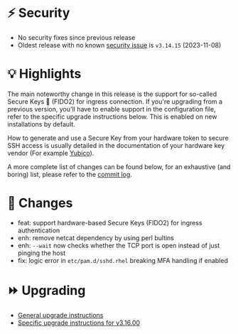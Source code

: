 # :zap: Security

- No security fixes since previous release
- Oldest release with no known [security issue](https://github.com/ovh/the-bastion/security/advisories) is `v3.14.15` (2023-11-08)

# :bulb: Highlights

The main noteworthy change in this release is the support for so-called Secure Keys :key:  (FIDO2) for ingress connection. If you're upgrading from a previous version, you'll have to enable support in the configuration file, refer to the specific upgrade instructions below. This is enabled on new installations by default.

How to generate and use a Secure Key from your hardware token to secure SSH access is usually detailed in the documentation of your hardware key vendor (For example [Yubico](https://developers.yubico.com/SSH/Securing_SSH_with_FIDO2.html)).

A more complete list of changes can be found below, for an exhaustive (and boring) list, please refer to the [commit log](https://github.com/ovh/the-bastion/compare/v3.15.00...v3.16.00).

# :pushpin: Changes
- feat: support hardware-based Secure Keys (FIDO2) for ingress authentication
- enh: remove netcat dependency by using perl bultins
- enh: ``--wait`` now checks whether the TCP port is open instead of just pinging the host
- fix: logic error in ``etc/pam.d/sshd.rhel`` breaking MFA handling if enabled

# :fast_forward: Upgrading

- [General upgrade instructions](https://ovh.github.io/the-bastion/installation/upgrading.html)
- [Specific upgrade instructions for v3.16.00](https://ovh.github.io/the-bastion/installation/upgrading.html#v3-16-00-2024-04-10)
